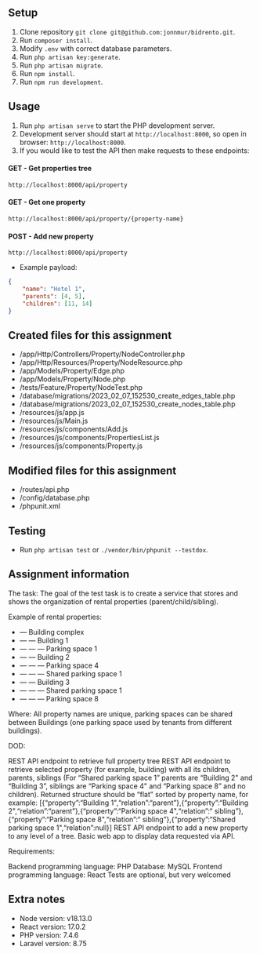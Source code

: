 ## Setup

1. Clone repository `git clone git@github.com:jonnmur/bidrento.git`.
2. Run `composer install`.
3. Modify `.env` with correct database parameters.
4. Run `php artisan key:generate`.
5. Run `php artisan migrate`.
6. Run `npm install`.
7. Run `npm run development`.

## Usage

1. Run `php artisan serve` to start the PHP development server.
2. Development server should start at `http://localhost:8000`, so open in browser: `http://localhost:8000`.
3. If you would like to test the API then make requests to these endpoints:

#### GET - Get properties tree
`http://localhost:8000/api/property`
#### GET - Get one property
`http://localhost:8000/api/property/{property-name}`
#### POST - Add new property
`http://localhost:8000/api/property`
+ Example payload:
```json
{
    "name": "Hotel 1",
    "parents": [4, 5],
    "children": [11, 14]
}
```

## Created files for this assignment

+ /app/Http/Controllers/Property/NodeController.php
+ /app/Http/Resources/Property/NodeResource.php
+ /app/Models/Property/Edge.php
+ /app/Models/Property/Node.php
+ /tests/Feature/Property/NodeTest.php
+ /database/migrations/2023_02_07_152530_create_edges_table.php
+ /database/migrations/2023_02_07_152530_create_nodes_table.php
+ /resources/js/app.js
+ /resources/js/Main.js
+ /resources/js/components/Add.js
+ /resources/js/components/PropertiesList.js
+ /resources/js/components/Property.js

## Modified files for this assignment

+ /routes/api.php
+ /config/database.php
+ /phpunit.xml

## Testing

+ Run `php artisan test` or `./vendor/bin/phpunit --testdox`.

## Assignment information

The task:
The goal of the test task is to create a service that stores and shows the organization of rental properties (parent/child/sibling).

Example of rental properties:
+ — Building complex
+ — — Building 1
+ — — — Parking space 1
+ — — Building 2
+ — — — Parking space 4
+ — — — Shared parking space 1
+ — — Building 3
+ — — — Shared parking space 1
+ — — — Parking space 8

Where: All property names are unique, parking spaces can be shared between Buildings (one parking space used by tenants from different buildings).

DOD:

REST API endpoint to retrieve full property tree
REST API endpoint to retrieve selected property (for example, building) with all its children, parents, siblings (For “Shared parking space 1” parents are “Building 2" and “Building 3”, siblings are “Parking space 4" and “Parking space 8” and no children). Returned structure should be “flat” sorted by property name, for example: [{“property”:“Building 1",“relation”:“parent”},{“property”:“Building 2",“relation”:“parent”},{“property”:“Parking space 4",“relation”:“ sibling”},{“property”:“Parking space 8",“relation”:“ sibling”},{“property”:“Shared parking space 1",“relation”:null}]
REST API endpoint to add a new property to any level of a tree.
Basic web app to display data requested via API.

Requirements:

Backend programming language: PHP
Database: MySQL
Frontend programming language: React
Tests are optional, but very welcomed

## Extra notes

+ Node version: v18.13.0
+ React version: 17.0.2
+ PHP version: 7.4.6
+ Laravel version: 8.75
